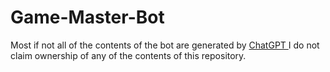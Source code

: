 # Game-Master-Bot

Most if not all of the contents of the bot are generated by <a href=https://chat.openai.com> ChatGPT </a> I do not claim ownership of any of the contents of this repository.

